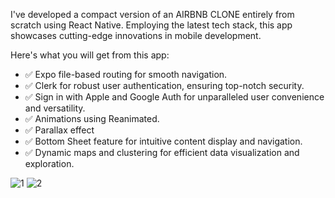 I've developed a compact version of an AIRBNB CLONE entirely from scratch using React Native. Employing the latest tech stack, this app showcases cutting-edge innovations in mobile development.

Here's what you will get from this app:

- ✅ Expo file-based routing for smooth navigation.
- ✅ Clerk for robust user authentication, ensuring top-notch security.
- ✅ Sign in with Apple and Google Auth for unparalleled user convenience and versatility.
- ✅ Animations using Reanimated.
- ✅ Parallax effect
- ✅ Bottom Sheet feature for intuitive content display and navigation.
- ✅ Dynamic maps and clustering for efficient data visualization and exploration.

![1](https://github.com/syket-git/airbnb-mobile-app/assets/39830305/7882deb3-8346-4f88-ae4b-72418637ee9c)
![2](https://github.com/syket-git/airbnb-mobile-app/assets/39830305/8283b80f-d524-4e46-b274-3f064d6e946c)
